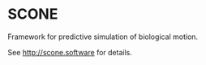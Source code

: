 # SCONE
Framework for predictive simulation of biological motion.

See http://scone.software for details.
